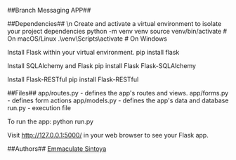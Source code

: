 ##Branch Messaging APP##

##Dependencies## \n
Create and activate a virtual environment to isolate your project dependencies
python -m venv venv
source venv/bin/activate  # On macOS/Linux
.\venv\Scripts\activate   # On Windows

Install Flask within your virtual environment.
pip install flask

Install SQLAlchemy and Flask
pip install Flask Flask-SQLAlchemy

Install Flask-RESTful
pip install Flask-RESTful


##Files##
app/routes.py - defines the app's routes and views.
app/forms.py - defines form actions
app/models.py - defines the app's data and database
run.py - execution file

To run the app:
python run.py

Visit http://127.0.0.1:5000/ in your web browser to see your Flask app.

##Authors##
[Emmaculate Sintoya](https://github.com/lsintoya)
